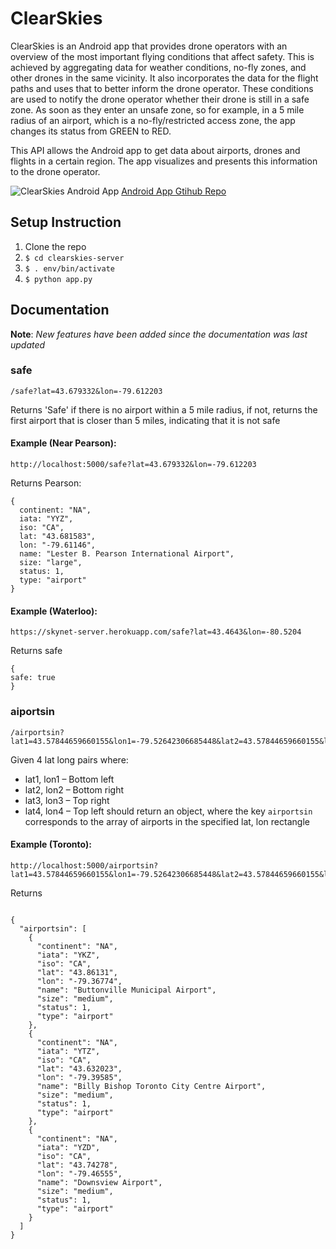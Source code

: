 
# ClearSkies

ClearSkies is an Android app that provides drone operators with an overview of the most important flying conditions that affect safety. This is achieved by aggregating data for weather conditions, no-fly zones, and other drones in the same vicinity. It also incorporates the data for the flight paths and uses that to better inform the drone operator. These conditions are used to notify the drone operator whether their drone is still in a safe zone. As soon as they enter an unsafe zone, so for example, in a 5 mile radius of an airport, which is a no-fly/restricted access zone, the app changes its status from GREEN to RED.

This API allows the Android app to get data about airports, drones and flights in a certain region. The app visualizes and presents this information to the drone operator.

![ClearSkies Android App](https://imgur.com/OLkoPjX)
[Android App Gtihub Repo](https://github.com/mmmoussa/Skynet-Client)

## Setup Instruction

1. Clone the repo
2. `$ cd clearskies-server`
3. `$ . env/bin/activate`
4. `$ python app.py`


## Documentation 

**Note**: *New features have been added since the documentation was last updated*

### safe
```
/safe?lat=43.679332&lon=-79.612203
```
Returns 'Safe' if there is no airport within a 5 mile radius, if not, returns the first airport that is closer than 5 miles, indicating that it is not safe

#### Example (Near Pearson):
```
http://localhost:5000/safe?lat=43.679332&lon=-79.612203
```
Returns Pearson:
```
{
  continent: "NA",
  iata: "YYZ",
  iso: "CA",
  lat: "43.681583",
  lon: "-79.61146",
  name: "Lester B. Pearson International Airport",
  size: "large",
  status: 1,
  type: "airport"
}
```
#### Example (Waterloo):
```
https://skynet-server.herokuapp.com/safe?lat=43.4643&lon=-80.5204
```
Returns safe
```
{
safe: true
}
```

### aiportsin
```
/airportsin?lat1=43.57844659660155&lon1=-79.52642306685448&lat2=43.57844659660155&lon2=-79.24182560294867&lat3=43.897733906604834&lon3=-79.24182560294867&lat4=43.897733906604834&lon4=-79.52642306685448
```
Given 4 lat long pairs where:
* lat1, lon1 – Bottom left
* lat2, lon2 – Bottom right
* lat3, lon3 – Top right
* lat4, lon4 – Top left
should return an object, where the key `airportsin` corresponds to the array of airports in the specified lat, lon rectangle

#### Example (Toronto):
```
http://localhost:5000/airportsin?lat1=43.57844659660155&lon1=-79.52642306685448&lat2=43.57844659660155&lon2=-79.24182560294867&lat3=43.897733906604834&lon3=-79.24182560294867&lat4=43.897733906604834&lon4=-79.52642306685448
```
Returns
```

{
  "airportsin": [
    {
      "continent": "NA",
      "iata": "YKZ",
      "iso": "CA",
      "lat": "43.86131",
      "lon": "-79.36774",
      "name": "Buttonville Municipal Airport",
      "size": "medium",
      "status": 1,
      "type": "airport"
    },
    {
      "continent": "NA",
      "iata": "YTZ",
      "iso": "CA",
      "lat": "43.632023",
      "lon": "-79.39585",
      "name": "Billy Bishop Toronto City Centre Airport",
      "size": "medium",
      "status": 1,
      "type": "airport"
    },
    {
      "continent": "NA",
      "iata": "YZD",
      "iso": "CA",
      "lat": "43.74278",
      "lon": "-79.46555",
      "name": "Downsview Airport",
      "size": "medium",
      "status": 1,
      "type": "airport"
    }
  ]
}
```
